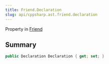 ```yaml
---
title: Friend.Declaration
slug: api/cppsharp.ast.friend.declaration
---
```

Property in [Friend](/api/cppsharp/ast/friend)

## Summary



```csharp
public Declaration Declaration { get; set; }
```

